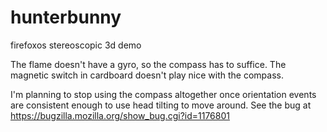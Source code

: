 # hunterbunny
firefoxos stereoscopic 3d demo

The flame doesn't have a gyro, so the compass has to suffice. The magnetic switch in cardboard doesn't play nice with the compass.

I'm planning to stop using the compass altogether once orientation events are consistent enough to use head tilting to move around. See the bug at https://bugzilla.mozilla.org/show_bug.cgi?id=1176801
